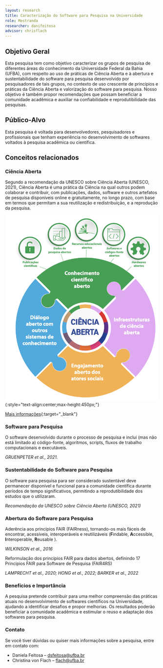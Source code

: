 ```yaml
---
layout: research
title: Caracterização do Software para Pesquisa na Universidade
role: Mestranda
researcher: danifeitosa
advisor: chrisflach
---
```


## Objetivo Geral

Esta pesquisa tem como objetivo caracterizar os grupos de pesquisa de diferentes áreas do conhecimento da Universidade Federal da Bahia (UFBA), com respeito ao uso de práticas de Ciência Aberta e à abertura e sustentabilidade do software para pesquisa desenvolvido por pesquisadores de tais grupos, no contexto de uso crescente de princípios e práticas da Ciência Aberta e valorização do software para pesquisa. Nosso objetivo é também propor recomendações que possam beneficiar a comunidade acadêmica e auxiliar na confiabilidade e reprodutibilidade das pesquisas.

## Público-Alvo

Esta pesquisa é voltada para desenvolvedores, pesquisadores e profissionais que tenham experiência no desenvolvimento de softwares voltados à pesquisa acadêmica ou científica.

## Conceitos relacionados

### Ciência Aberta

Segundo a recomendação da UNESCO sobre Ciência Aberta (UNESCO, 2021), Ciência Aberta é uma prática da Ciência na qual outros podem colaborar e contribuir, com publicações, dados, software e outros artefatos de pesquisa disponíveis online e gratuitamente, no longo prazo, com base em termos que permitam a sua reutilização e redistribuição, e a reprodução da pesquisa.

![UNESCO OpenScience](/files/parte1/unesco-OS-pilar1.png "Recomendação da UNESCO sobre Ciência Aberta (UNESCO, 2021)"){:style="text-align:center;max-height:450px;"}

[Mais informações](https://www.unesco.org/en/open-science/about?hub=686){:target="_blank"}


### Software para Pesquisa

O software desenvolvido durante o processo de pesquisa e inclui (mas não está limitado a) código-fonte, algoritmos, scripts, fluxos de trabalho computacionais e executáveis.

_GRUENPETER et al., 2021._

### Sustentabilidade do Software para Pesquisa

O software para pesquisa para ser considerado sustentável deve permanecer disponível e funcional para a comunidade científica durante períodos de tempo significativos, permitindo a reprodutibilidade dos estudos que o utilizaram.

_Recomendação da UNESCO sobre Ciência Aberta (UNESCO, 2021)_

### Abertura do Software para Pesquisa

Aderência aos princípios FAIR (FAIRness), tornando-os mais fáceis de encontrar, acessíveis, interoperáveis e reutilizáveis (**F**indable, **A**ccessible, **I**nteroperable, **R**eusable ).

_WILKINSON et al., 2016_

Reformulação dos princípios FAIR para dados abertos, definindo 17 Princípios FAIR para Software de Pesquisa (FAIR4RS)

_LAMPRECHT et al., 2020; HONG et al., 2022; BARKER et al., 2022_

### Benefícios e Importância

A pesquisa pretende contribuir para uma melhor compreensão das práticas atuais no desenvolvimento de softwares científicos na Universidade, ajudando a identificar desafios e propor melhorias. Os resultados poderão beneficiar a comunidade acadêmica e estimular o reuso e adaptação dos softwares para pesquisa.

### Contato

Se você tiver dúvidas ou quiser mais informações sobre a pesquisa, entre em contato com:

- Daniela Feitosa – [dsfeitosa@ufba.br](mailto:dsfeitosa@ufba.br)
- Christina von Flach – [flach@ufba.br](mailto:flach@ufba.br)

